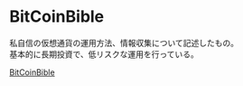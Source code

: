 # BitCoinBible
私自信の仮想通貨の運用方法、情報収集について記述したもの。\
基本的に長期投資で、低リスクな運用を行っている。

[BitCoinBible](https://github.com/Kyou13/BitCoinBible/blob/master/BitCoinBible.md)
